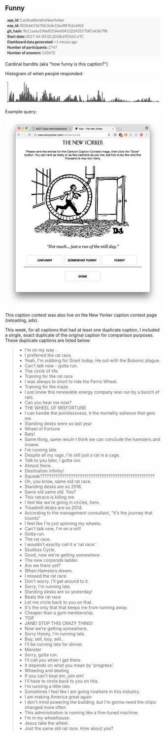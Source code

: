 ## Funny
![](info.png)

Cardinal bandits (aka "how funny is this caption?")

Histogram of when people responded:

![](histogram.png)

Example query:

![](example_query.png)

This caption contest was also live on the New Yorker caption contest page
(reloading, ads).

This week, for all captions that had at least one duplicate caption, I included a single, exact duplicate of the original caption for comparison purposes. These duplicate captions are listed below:

> * I'm on my way .
> * I preferred the rat race.
> * Yeah, I'm subbing for Grant today. He out with the Bubonic plague.
> * Can't talk now - gotta run.
> * The circle of life.
> * Training for the rat race
> * I was always to short to ride the Ferris Wheel.
> * Training for the maze.
> * I just knew this renewable energy company was run by a bunch of rats.
> * Can you hear me now?
> * THE WHEEL OF MISFORTUNE
> * I can handle the pointlessness, it the mortality salience that gets me.
> * Standing desks were so last year
> * Wheel of Fortune
> * Rats!
> * Same thing, same result-I think we can conclude the hamsters and insane.
> * I'm running late.
> * Despite all my rage, I'm still just a rat in a cage.
> * Talk to you later, I gotta run.
> * Almost there.
> * Destination infinity!
> * Squeak????????????????????????????????????????????????????
> * Oh, you know, same old rat race.
> * Standing desks are so 2016.
> * Same old same old. You?
> * This ratrace is killing me.
> * I feel like we're going in circles, here.
> * Treadmill desks are so 2014.
> * According to the management consultant, "it's the journey that counts"
> * I feel like I'm just spinning my wheels.
> * Can't talk now, I'm on a roll!
> * Gotta run.
> * The rat race.
> * I wouldn't exactly call it a 'rat race.'
> * Soulless Cycle.
> * Good, now we're getting somewhere
> * The new corporate ladder.
> * Are we there yet?
> * When Hamsters dream.
> * I missed the rat race.
> * Don't worry. I'll get around to it.
> * Sorry, I'm running late.
> * Standing desks are so yesterday!
> * Beats the rat race
> * Let me circle back to you on that.
> * It's the only that that keeps me from running away.
> * Cheaper than a gym membership.
> * TGIF
> * JANE! STOP THIS CRAZY THING!
> * Now we’re getting somewhere.
> * Sorry Honey, I'm running late.
> * Buy, sell, buy, sell...
> * I'll be running late for dinner.
> * Manster
> * Sorry, gotta run.
> * I'll call you when I get there
> * It depends on what you mean by 'progress'.
> * Wheeling and dealing
> * If you can't beat em, join em!
> * I'll have to circle back to you on this.
> * I'm running a little late.
> * Sometimes I feel like I am going nowhere in this industry.
> * I am making America great again
> * I don't mind powering the building, but I'm gonna need the chips changed more often
> * This administration is running like a fine-tuned machine.
> * I'm in my wheelhouse.
> * Jesus take the wheel.
> * Just the same old rat race. How about you?
